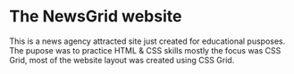 # The NewsGrid website

This is a news agency attracted site just created for educational pusposes.
The pupose was to practice HTML & CSS skills mostly the focus was CSS Grid, most of the 
website layout was created using CSS Grid.